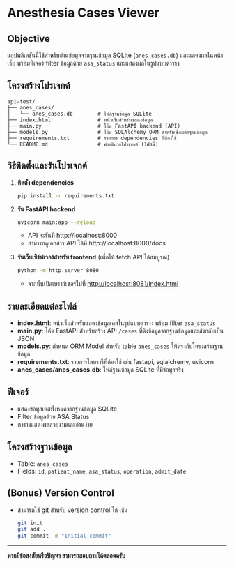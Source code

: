 # Anesthesia Cases Viewer

## Objective
แอปพลิเคชันนี้ใช้สำหรับอ่านข้อมูลจากฐานข้อมูล SQLite (`anes_cases.db`) และแสดงผลในหน้าเว็บ พร้อมฟีเจอร์ filter ข้อมูลด้วย `asa_status` และแสดงผลในรูปแบบตาราง

## โครงสร้างโปรเจกต์

```
api-test/
├── anes_cases/
│   └── anes_cases.db        # ไฟล์ฐานข้อมูล SQLite
├── index.html               # หน้าเว็บสำหรับแสดงข้อมูล
├── main.py                  # โค้ด FastAPI backend (API)
├── models.py                # โค้ด SQLAlchemy ORM สำหรับเชื่อมต่อฐานข้อมูล
├── requirements.txt         # รายการ dependencies ที่ต้องใช้
└── README.md                # คำอธิบายโปรเจกต์ (ไฟล์นี้)
```

## วิธีติดตั้งและรันโปรเจกต์

1. **ติดตั้ง dependencies**
   ```bash
   pip install -r requirements.txt
   ```

2. **รัน FastAPI backend**
   ```bash
   uvicorn main:app --reload
   ```
   - API จะรันที่ http://localhost:8000
   - สามารถดูเอกสาร API ได้ที่ http://localhost:8000/docs

3. **รันเว็บเซิร์ฟเวอร์สำหรับ frontend** (เพื่อให้ fetch API ได้สมบูรณ์)
   ```bash
   python -m http.server 8080
   ```
   - จากนั้นเปิดเบราว์เซอร์ไปที่ [http://localhost:8081/index.html](http://localhost:8081/index.html)

## รายละเอียดแต่ละไฟล์
- **index.html**: หน้าเว็บสำหรับแสดงข้อมูลเคสในรูปแบบตาราง พร้อม filter `asa_status`
- **main.py**: โค้ด FastAPI สำหรับสร้าง API `/cases` ที่ดึงข้อมูลจากฐานข้อมูลและส่งกลับเป็น JSON
- **models.py**: กำหนด ORM Model สำหรับ table `anes_cases` ให้ตรงกับโครงสร้างฐานข้อมูล
- **requirements.txt**: รายการไลบรารีที่ต้องใช้ เช่น fastapi, sqlalchemy, uvicorn
- **anes_cases/anes_cases.db**: ไฟล์ฐานข้อมูล SQLite ที่มีข้อมูลจริง

## ฟีเจอร์
- แสดงข้อมูลเคสทั้งหมดจากฐานข้อมูล SQLite
- Filter ข้อมูลด้วย ASA Status
- ตารางแสดงผลสวยงามและอ่านง่าย

## โครงสร้างฐานข้อมูล
- Table: `anes_cases`
- Fields: `id`, `patient_name`, `asa_status`, `operation`, `admit_date`

## (Bonus) Version Control
- สามารถใช้ git สำหรับ version control ได้ เช่น
  ```bash
  git init
  git add .
  git commit -m "Initial commit"
  ```

---

**หากมีข้อสงสัยหรือปัญหา สามารถสอบถามได้ตลอดครับ** 